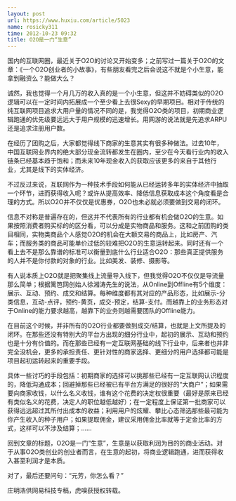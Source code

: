 ```yaml
---
layout: post
url: https://www.huxiu.com/article/5023
name: rosicky311
time: 2012-10-23 09:32
title: O2O是一门“生意”
---
```

国内的互联网圈，最近关于O2O的讨论又开始变多；之前写过一篇关于O2O的文章：《一个O2O创业者的小故事》，有些朋友看完之后会说这不就是个小生意，能拿到融资么？能做大么？

诚然，我也觉得一个月几万的收入真的是一个小生意，但这并不妨碍类似的O2O逻辑可以在一定时间内拓展成一个至少看上去很Sexy的早期项目。相对于传统的纯互联网项目追求大用户量的情况不同的是，我觉得O2O类的项目，初期商业逻辑跑通的优先级要远远大于用户规模的迅速增长。用网游的说法就是先追求ARPU还是追求注册用户数。

在经历了团购之后，大家都觉得线下商家的生意其实有很多种做法。过去10年，中国互联网业界内的绝大部分现金流转都发生在圈内，至少在今天看行业内的收入链条已经基本趋于饱和；而未来10年现金收入的获取应该更多的来自于其他行业，尤其是线下的实体经济。

不过反过来说，互联网作为一种技术手段如何能从已经运转多年的实体经济中抽取一个环节，进而获得收入呢？或许从提高效率、降低信息获取成本这个角度看是合理的方式。所以O2O并不仅仅是优惠券，O2O也未必就必须要做到交易的闭环。

信息不对称是普遍存在的，但这并不代表所有的行业都有机会做O2O的生意。如果按照消费者购买标的的区分看，可以分成是实物商品和服务。这和之前团购的类目相同，实物类商品个人感觉O2O的机会在大额交易的商品上，比如房产、汽车；而服务类的商品可能单价过低的较难把O2O的生意运转起来。同时还有一个看上去不是那么靠谱的标准可以衡量到底什么行业适合O2O：那些真正提供服务的人并不是你付款的对象的行业。比如美发、装修、摄影等。

有人说本质上O2O就是把聚集线上流量导入线下，但我觉得O2O不仅仅是导流量那么简单；根据篱笆网创始人徐湘涛先生的说法，从Online到Offline有5个维度：展示、互动、预约、成交和结算。每种维度都有其对应的产品形态，比如展示-分类信息，互动-点评，预约-黄页，成交-预定，结算-支付。而越靠上的业务形态对于Online的能力要求越高，越靠下的业务则越需要团队的Offline能力。

在目前这个时候，并非所有的O2O行业都要做到成交/结算，也就是上文所提及的闭环。在那些还没有特别大的平台方出现的细分行业中，起初的展示、互动和预约也是十分有价值的。而在那些已经有一定互联网基础的线下行业中，后来者也并非完全没机会，更多的承担责任、更针对性的商家选择、更细分的用户选择都可能是项目起初运转起来的重要手段。

具体一些讨巧的手段包括：初期商家的选择可以挑那些已经有一定互联网认识程度的，降低沟通成本；回避掉那些已经被已有平台方满足的很好的“大商户”；如果需要向商家收钱，以什么名义收钱，谁有这个花费的决定权很重要（最好是原来已经有类似名义的花费，决定人的职位越低越好）；在一定程度上保证第一批商家可以获得远远超过其所付出成本的收益；利用用户的炫耀、攀比心态筛选那些最可能为你产生收入的种子用户；如果提取佣金，建议采用佣金比率就等于定金比率的方式，这样可以不涉及结算；……

回到文章的标题，O2O是一门“生意”，生意是以获取利润为目的的商业活动。对于从事O2O类创业的创业者而言，在生意的起初，将商业逻辑跑通，进而获得收入甚至利润才是本质。

对了，最后还要问句：“元芳，你怎么看？”

庄明浩供网易科技专稿，虎嗅获授权转载。


